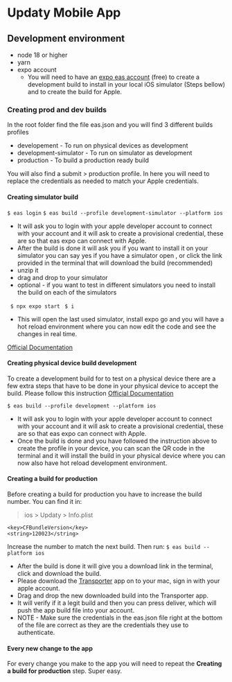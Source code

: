 # Updaty Mobile App

## Development environment

- node 18 or higher
- yarn
- expo account
  - You will need to have an [expo eas account](https://expo.dev/eas) (free) to create a development build to install in your local iOS simulator (Steps bellow) and to create the build for Apple.

### Creating prod and dev builds

In the root folder find the file eas.json and you will find 3 different builds profiles

- developement - To run on physical devices as development
- development-simulator - To run on simulator as development
- production - To build a production ready build

You will also find a submit > production profile. In here you will need to replace the credentials as needed to match your Apple credentials.

#### Creating simulator build

`$ eas login`
`$ eas build --profile development-simulator --platform ios`

- It will ask you to login with your apple developer account to connect with your account and it will ask to create a provisional credential, these are so that eas expo can connect with Apple.
- After the build is done it will ask you if you want to install it on your simulator you can say yes if you have a simulator open , or click the link provided in the terminal that will download the build (recommended)
- unzip it
- drag and drop to your simulator
- optional - if you want to test in different simulators you need to install the build on each of the simulators

` $ npx expo start`
` $ i`

- This will open the last used simulator, install expo go and you will have a hot reload environment where you can now edit the code and see the changes in real time.

[Official Documentation](https://docs.expo.dev/develop/development-builds/create-a-build#create-a-development-build-for-emulatorsimulator)

#### Creating physical device build development

To create a development build for to test on a physical device there are a few extra steps that have to be done in your physical device to accept the build.
Please follow this instruction [Official Documentation](https://docs.expo.dev/develop/development-builds/create-a-build/#create-a-development-build-for-the-device)

`$ eas build --profile development --platform ios`

- It will ask you to login with your apple developer account to connect with your account and it will ask to create a provisional credential, these are so that eas expo can connect with Apple.
- Once the build is done and you have followed the instruction above to create the profile in your device, you can scan the QR code in the terminal and it will install the build in your physical device where you can now also have hot reload development environment.

#### Creating a build for production

Before creating a build for production you have to increase the build number. You can find it in:

> ios > Updaty > Info.plist

```
<key>CFBundleVersion</key>
<string>120023</string>
```

Increase the number to match the next build.
Then run:
`$ eas build --platform ios`

- After the build is done it will give you a download link in the terminal, click and download the build.
- Please download the [Transporter](https://apps.apple.com/us/app/transporter/id1450874784?mt=12) app on to your mac, sign in with your apple account.
- Drag and drop the new downloaded build into the Transporter app.
- It will verify if it a legit build and then you can press deliver, which will push the app build file into your account.
- NOTE - Make sure the credentials in the eas.json file right at the bottom of the file are correct as they are the credentials they use to authenticate.

#### Every new change to the app

For every change you make to the app you will need to repeat the **Creating a build for production** step. Super easy.
